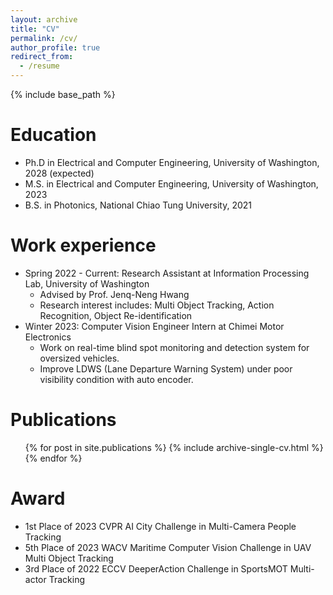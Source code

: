 ```yaml
---
layout: archive
title: "CV"
permalink: /cv/
author_profile: true
redirect_from:
  - /resume
---
```


{% include base_path %}

Education
======
* Ph.D in Electrical and Computer Engineering, University of Washington, 2028 (expected)
* M.S. in Electrical and Computer Engineering, University of Washington, 2023
* B.S. in Photonics, National Chiao Tung University, 2021

Work experience
======
* Spring 2022 - Current: Research Assistant at Information Processing Lab, University of Washington
  * Advised by Prof. Jenq-Neng Hwang
  * Research interest includes: Multi Object Tracking, Action Recognition, Object Re-identification
* Winter 2023: Computer Vision Engineer Intern at Chimei Motor Electronics
  * Work on real-time blind spot monitoring and detection system for oversized vehicles.
  * Improve LDWS (Lane Departure Warning System) under poor visibility condition with auto encoder.


<!-- * Fall 2015: Research Assistant
  * Github University
  * Duties included: Merging pull requests
  * Supervisor: Professor Hub -->
  
<!-- Skills
======
* Skill 1
* Skill 2
  * Sub-skill 2.1
  * Sub-skill 2.2
  * Sub-skill 2.3
* Skill 3 -->

Publications
======
  <ul>{% for post in site.publications %}
    {% include archive-single-cv.html %}
  {% endfor %}</ul>
  
<!-- Talks
======
  <ul>{% for post in site.talks %}
    {% include archive-single-talk-cv.html %}
  {% endfor %}</ul>
  
Teaching
======
  <ul>{% for post in site.teaching %}
    {% include archive-single-cv.html %}
  {% endfor %}</ul> -->
  
Award
======
* 1st Place of 2023 CVPR AI City Challenge in Multi-Camera People Tracking
* 5th Place of 2023 WACV Maritime Computer Vision Challenge in UAV Multi Object Tracking
* 3rd Place of 2022 ECCV DeeperAction Challenge in SportsMOT Multi-actor Tracking

